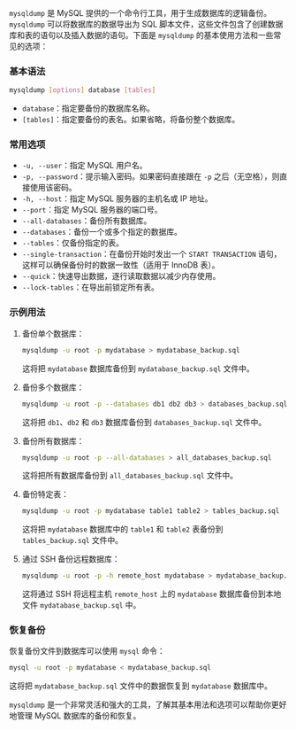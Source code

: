 `mysqldump` 是 MySQL 提供的一个命令行工具，用于生成数据库的逻辑备份。`mysqldump` 可以将数据库的数据导出为 SQL 脚本文件，这些文件包含了创建数据库和表的语句以及插入数据的语句。下面是 `mysqldump` 的基本使用方法和一些常见的选项：

### 基本语法
```sh
mysqldump [options] database [tables]
```

- `database`：指定要备份的数据库名称。
- `[tables]`：指定要备份的表名。如果省略，将备份整个数据库。

### 常用选项
- `-u, --user`：指定 MySQL 用户名。
- `-p, --password`：提示输入密码。如果密码直接跟在 `-p` 之后（无空格），则直接使用该密码。
- `-h, --host`：指定 MySQL 服务器的主机名或 IP 地址。
- `--port`：指定 MySQL 服务器的端口号。
- `--all-databases`：备份所有数据库。
- `--databases`：备份一个或多个指定的数据库。
- `--tables`：仅备份指定的表。
- `--single-transaction`：在备份开始时发出一个 `START TRANSACTION` 语句，这样可以确保备份时的数据一致性（适用于 InnoDB 表）。
- `--quick`：快速导出数据，逐行读取数据以减少内存使用。
- `--lock-tables`：在导出前锁定所有表。

### 示例用法
1. 备份单个数据库：
   ```sh
   mysqldump -u root -p mydatabase > mydatabase_backup.sql
   ```
   这将把 `mydatabase` 数据库备份到 `mydatabase_backup.sql` 文件中。

2. 备份多个数据库：
   ```sh
   mysqldump -u root -p --databases db1 db2 db3 > databases_backup.sql
   ```
   这将把 `db1`、`db2` 和 `db3` 数据库备份到 `databases_backup.sql` 文件中。

3. 备份所有数据库：
   ```sh
   mysqldump -u root -p --all-databases > all_databases_backup.sql
   ```
   这将把所有数据库备份到 `all_databases_backup.sql` 文件中。

4. 备份特定表：
   ```sh
   mysqldump -u root -p mydatabase table1 table2 > tables_backup.sql
   ```
   这将把 `mydatabase` 数据库中的 `table1` 和 `table2` 表备份到 `tables_backup.sql` 文件中。

5. 通过 SSH 备份远程数据库：
   ```sh
   mysqldump -u root -p -h remote_host mydatabase > mydatabase_backup.sql
   ```
   这将通过 SSH 将远程主机 `remote_host` 上的 `mydatabase` 数据库备份到本地文件 `mydatabase_backup.sql` 中。

### 恢复备份
恢复备份文件到数据库可以使用 `mysql` 命令：
```sh
mysql -u root -p mydatabase < mydatabase_backup.sql
```

这将把 `mydatabase_backup.sql` 文件中的数据恢复到 `mydatabase` 数据库中。

`mysqldump` 是一个非常灵活和强大的工具，了解其基本用法和选项可以帮助你更好地管理 MySQL 数据库的备份和恢复。